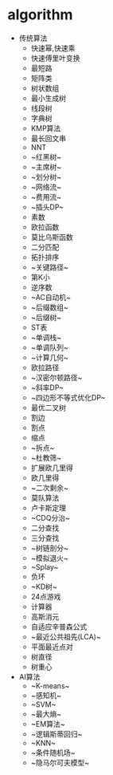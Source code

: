 # algorithm
* 传统算法
  * 快速幂,快速乘
  * 快速傅里叶变换
  * 最短路
  * 矩阵类
  * 树状数组
  * 最小生成树
  * 线段树
  * 字典树
  * KMP算法
  * 最长回文串
  * NNT
  * ~红黑树~
  * ~主席树~
  * ~划分树~
  * ~网络流~
  * ~费用流~
  * ~插头DP~
  * 素数
  * 欧拉函数
  * 莫比乌斯函数
  * 二分匹配
  * 拓扑排序
  * ~关键路径~
  * 第K小
  * 逆序数
  * ~AC自动机~
  * ~后缀数组~
  * ~后缀树~
  * ST表
  * ~单调栈~
  * ~单调队列~
  * ~计算几何~
  * 欧拉路径
  * ~汉密尔顿路径~
  * ~斜率DP~
  * ~四边形不等式优化DP~
  * 最优二叉树
  * 割边
  * 割点
  * 缩点
  * ~拆点~
  * ~杜教筛~
  * 扩展欧几里得
  * 欧几里得
  * ~二次剩余~
  * 莫队算法
  * 卢卡斯定理
  * ~CDQ分治~
  * 二分查找
  * 三分查找
  * ~树链剖分~
  * ~模拟退火~
  * ~Splay~
  * 负环
  * ~KD树~
  * 24点游戏
  * 计算器
  * 高斯消元
  * 自适应辛普森公式
  * ~最近公共祖先(LCA)~
  * 平面最近点对
  * 树直径
  * 树重心
* AI算法
  * ~K-means~
  * ~感知机~
  * ~SVM~
  * ~最大熵~
  * ~EM算法~
  * ~逻辑斯蒂回归~
  * ~KNN~
  * ~条件随机场~
  * ~隐马尔可夫模型~
